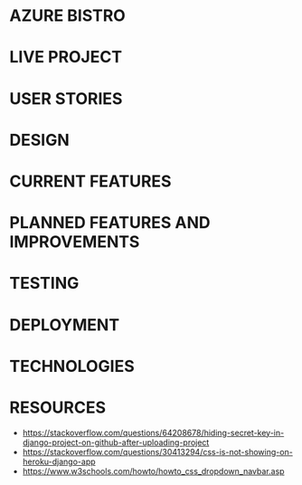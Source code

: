 # AZURE BISTRO

# LIVE PROJECT

# USER STORIES

# DESIGN

# CURRENT FEATURES

# PLANNED FEATURES AND IMPROVEMENTS

# TESTING

# DEPLOYMENT

# TECHNOLOGIES

# RESOURCES

- https://stackoverflow.com/questions/64208678/hiding-secret-key-in-django-project-on-github-after-uploading-project
- https://stackoverflow.com/questions/30413294/css-is-not-showing-on-heroku-django-app
- https://www.w3schools.com/howto/howto_css_dropdown_navbar.asp
